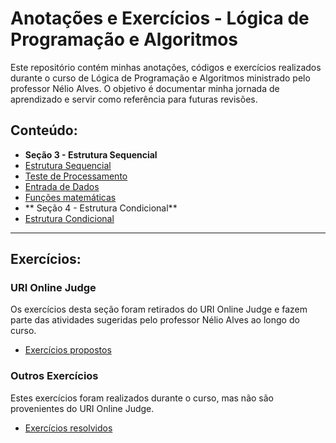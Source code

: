 # Anotações e Exercícios - Lógica de Programação e Algoritmos

Este repositório contém minhas anotações, códigos e exercícios realizados durante o curso de Lógica de Programação e Algoritmos ministrado pelo professor Nélio Alves. O objetivo é documentar minha jornada de aprendizado e servir como referência para futuras revisões.

## Conteúdo:

* **Seção 3 - Estrutura Sequencial**
* [Estrutura Sequencial](https://github.com/JeanPaulos-exe/Logica-e-Algoritmos/tree/main/EstruturaSequencial/src)
* [Teste de Processamento](https://github.com/JeanPaulos-exe/Logica-e-Algoritmos/tree/main/TesteProcessamento/src)
* [Entrada de Dados](https://github.com/JeanPaulos-exe/Logica-e-Algoritmos/tree/main/EntradaDados/src)
* [Funções matemáticas](https://github.com/JeanPaulos-exe/Logica-e-Algoritmos/tree/main/FuncoesMatematica/src)
*  ** Seção 4 - Estrutura Condicional**
*  [Estrutura Condicional](https://github.com/JeanPaulos-exe/Logica-e-Algoritmos/tree/main/EstruturaCondicional/src)

<hr>

## Exercícios:
### URI Online Judge
Os exercícios desta seção foram retirados do URI Online Judge e fazem parte das atividades sugeridas pelo professor Nélio Alves ao longo do curso.
* [Exercícios propostos](https://github.com/JeanPaulos-exe/Logica-e-Algoritmos/tree/main/uri/src)

### Outros Exercícios
Estes exercícios foram realizados durante o curso, mas não são provenientes do URI Online Judge.
* [Exercícios resolvidos](https://github.com/JeanPaulos-exe/Logica-e-Algoritmos/tree/main/Exercicios/src)
